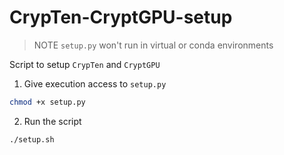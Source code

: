 # CrypTen-CryptGPU-setup

>  NOTE
    `setup.py` won't run in virtual or conda environments
 
Script to setup `CrypTen` and `CryptGPU`

1. Give execution access to `setup.py`
```bash
chmod +x setup.py
```

2. Run the script
```bash
./setup.sh
```